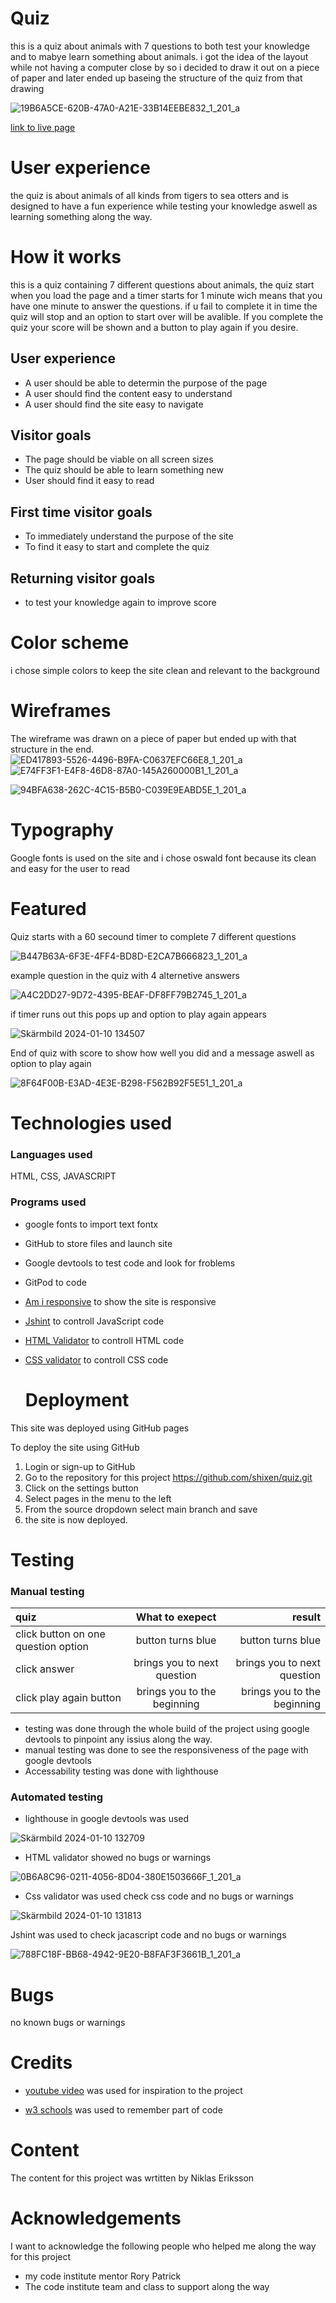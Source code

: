 # Quiz
this is a quiz about animals with 7 questions to both test your knowledge and to mabye learn something about animals.
i got the idea of the layout while not having a computer close by so i decided to draw it out on a piece of paper and later ended up baseing the structure of the quiz from that drawing

![19B6A5CE-620B-47A0-A21E-33B14EEBE832_1_201_a](https://github.com/shixen/quiz/assets/150827343/793bb52f-065b-4157-a844-4bbfc1b1a60c)

[link to live page](https://shixen.github.io/quiz/)

# User experience

the quiz is about animals of all kinds from tigers to sea otters and is designed to have a fun experience while testing your knowledge aswell as learning something along the way.

# How it works

this is a quiz containing 7 different questions about animals, the quiz start when you load the page and a timer starts for 1 minute wich means that you have one minute to answer the questions.
if u fail to complete it in time the quiz will stop and an option to start over will be avalible. If you complete the quiz your score will be shown and a button to play again if you desire.


## User experience

* A user should be able to determin the purpose of the page
* A user should find the content easy to understand
* A user should find the site easy to navigate

## Visitor goals

* The page should be viable on all screen sizes
* The quiz should be able to learn something new
* User should find it easy to read

## First time visitor goals

* To immediately understand the purpose of the site
* To find it easy to start and complete the quiz


## Returning visitor goals

* to test your knowledge again to improve score


# Color scheme

i chose simple colors to keep the site clean and relevant to the background

# Wireframes
The wireframe was drawn on a piece of paper but ended up with that structure in the end.
![ED417893-5526-4496-B9FA-C0637EFC66E8_1_201_a](https://github.com/shixen/quiz/assets/150827343/d5cd139e-b777-41f8-b58d-b3dd89741100)
![E74FF3F1-E4F8-46D8-87A0-145A260000B1_1_201_a](https://github.com/shixen/quiz/assets/150827343/bd17f869-22c3-416d-aa06-04ad25650332)



![94BFA638-262C-4C15-B5B0-C039E9EABD5E_1_201_a](https://github.com/shixen/quiz/assets/150827343/6d36f032-4548-466a-bb52-c0e6ccdc53d6)

# Typography

Google fonts is used on the site and i chose oswald font because its clean and easy for the user to read

# Featured

Quiz starts with a 60 secound timer to complete 7 different questions

![B447B63A-6F3E-4FF4-BD8D-E2CA7B666823_1_201_a](https://github.com/shixen/quiz/assets/150827343/31c153c6-f792-4604-8e43-6389e077351d)

example question in the quiz with 4 alternetive answers

![A4C2DD27-9D72-4395-BEAF-DF8FF79B2745_1_201_a](https://github.com/shixen/quiz/assets/150827343/b64bcb75-5e39-423b-8578-b6e04b9400de)

if timer runs out this pops up and option to play again appears

![Skärmbild 2024-01-10 134507](https://github.com/shixen/quiz/assets/150827343/c310a3b4-7a0b-40aa-8acc-5831e00ff628)


End of quiz with score to show how well you did and  a message aswell as option to play again

![8F64F00B-E3AD-4E3E-B298-F562B92F5E51_1_201_a](https://github.com/shixen/quiz/assets/150827343/8f5953b3-f821-4d4c-bd75-fcf7821ecc3e)

# Technologies used

### Languages used 

HTML, CSS, JAVASCRIPT

### Programs used

* google fonts to import text fontx
* GitHub to store files and launch site
* Google devtools to test code and look for froblems
* GitPod to code
* [Am i responsive](https://amiresponsive.co.uk/) to show the site is responsive
* [Jshint](https://jshint.com/) to controll JavaScript code
* [HTML Validator](https://validator.w3.org/) to controll HTML code
* [CSS validator](https://validator.w3.org/) to controll CSS code

  # Deployment

This site was deployed using GitHub pages

To deploy the site using GitHub

1. Login or sign-up to GitHub
2. Go to the repository for this project https://github.com/shixen/quiz.git
3. Click on the settings button
4. Select pages in the menu to the left
5. From the source dropdown select main branch and save
6. the site is now deployed.

# Testing

### Manual testing

|  quiz  | What to exepect | result |
| :---         |     :---:      |          ---: |
| click button on one question option | button turns blue   | button turns blue |
| click answer  | brings you to next question     |  brings you to next question |
| click play again button  | brings you to the beginning   | brings you to the beginning |

* testing was done through the whole build of the project using google devtools to pinpoint any issius along the way.
* manual testing was done to see the responsiveness of the page with google devtools
* Accessability testing was done with lighthouse



### Automated testing

* lighthouse in google devtools was used

 ![Skärmbild 2024-01-10 132709](https://github.com/shixen/quiz/assets/150827343/dccc5652-d605-4963-b962-4b7e96bd8f7b)

 * HTML validator showed no bugs or warnings

![0B6A8C96-0211-4056-8D04-380E1503666F_1_201_a](https://github.com/shixen/quiz/assets/150827343/e8ee0d80-11e8-4007-ac54-c58d8443e76a)




 * Css validator was used check css code and no bugs or warnings
   
  ![Skärmbild 2024-01-10 131813](https://github.com/shixen/quiz/assets/150827343/052e9f20-7ccf-44ba-b3c8-08700682d8e8)

  Jshint was used to check jacascript code and no bugs or warnings
  
![788FC18F-BB68-4942-9E20-B8FAF3F3661B_1_201_a](https://github.com/shixen/quiz/assets/150827343/8c294ef2-8274-482f-a1bc-1f8c067dfc64)

  

  # Bugs

 no known bugs or warnings

# Credits

* [youtube video](https://www.youtube.com/watch?v=p-2G-7vLuV4) was used for inspiration to the project

* [w3 schools](https://www.w3schools.com/jsref/jsref_try_catch.asp) was used to remember part of code

# Content

The content for this project was wrtitten by Niklas Eriksson 

# Acknowledgements

I want to acknowledge the following people who helped me along the way for this project

* my code institute mentor Rory Patrick
* The code institute team and class to support along the way


  


  
